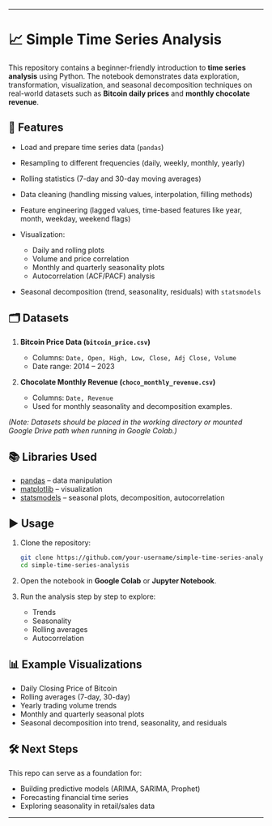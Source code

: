 

---

# 📈 Simple Time Series Analysis

This repository contains a beginner-friendly introduction to **time series analysis** using Python. The notebook demonstrates data exploration, transformation, visualization, and seasonal decomposition techniques on real-world datasets such as **Bitcoin daily prices** and **monthly chocolate revenue**.

## 🚀 Features

* Load and prepare time series data (`pandas`)
* Resampling to different frequencies (daily, weekly, monthly, yearly)
* Rolling statistics (7-day and 30-day moving averages)
* Data cleaning (handling missing values, interpolation, filling methods)
* Feature engineering (lagged values, time-based features like year, month, weekday, weekend flags)
* Visualization:

  * Daily and rolling plots
  * Volume and price correlation
  * Monthly and quarterly seasonality plots
  * Autocorrelation (ACF/PACF) analysis
* Seasonal decomposition (trend, seasonality, residuals) with `statsmodels`

## 🗂️ Datasets

1. **Bitcoin Price Data (`bitcoin_price.csv`)**

   * Columns: `Date, Open, High, Low, Close, Adj Close, Volume`
   * Date range: 2014 – 2023

2. **Chocolate Monthly Revenue (`choco_monthly_revenue.csv`)**

   * Columns: `Date, Revenue`
   * Used for monthly seasonality and decomposition examples.

*(Note: Datasets should be placed in the working directory or mounted Google Drive path when running in Google Colab.)*

## 📚 Libraries Used

* [pandas](https://pandas.pydata.org/) – data manipulation
* [matplotlib](https://matplotlib.org/) – visualization
* [statsmodels](https://www.statsmodels.org/) – seasonal plots, decomposition, autocorrelation

## ▶️ Usage

1. Clone the repository:

   ```bash
   git clone https://github.com/your-username/simple-time-series-analysis.git
   cd simple-time-series-analysis
   ```

2. Open the notebook in **Google Colab** or **Jupyter Notebook**.

3. Run the analysis step by step to explore:

   * Trends
   * Seasonality
   * Rolling averages
   * Autocorrelation

## 📊 Example Visualizations

* Daily Closing Price of Bitcoin
* Rolling averages (7-day, 30-day)
* Yearly trading volume trends
* Monthly and quarterly seasonal plots
* Seasonal decomposition into trend, seasonality, and residuals

## 🛠️ Next Steps

This repo can serve as a foundation for:

* Building predictive models (ARIMA, SARIMA, Prophet)
* Forecasting financial time series
* Exploring seasonality in retail/sales data

---
